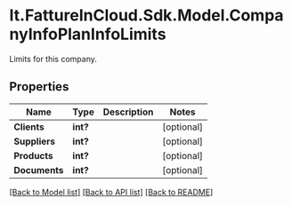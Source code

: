 # It.FattureInCloud.Sdk.Model.CompanyInfoPlanInfoLimits
Limits for this company.

## Properties

Name | Type | Description | Notes
------------ | ------------- | ------------- | -------------
**Clients** | **int?** |  | [optional] 
**Suppliers** | **int?** |  | [optional] 
**Products** | **int?** |  | [optional] 
**Documents** | **int?** |  | [optional] 

[[Back to Model list]](../README.md#documentation-for-models) [[Back to API list]](../README.md#documentation-for-api-endpoints) [[Back to README]](../README.md)

